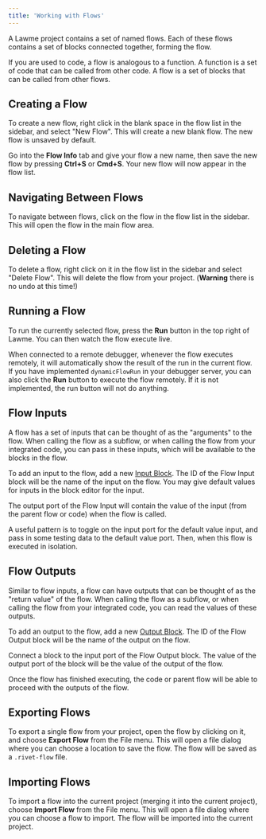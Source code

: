 ```yaml
---
title: 'Working with Flows'
---
```


A Lawme project contains a set of named flows. Each of these flows contains a set of blocks connected together, forming the flow.

If you are used to code, a flow is analogous to a function. A function is a set of code that can be called from other code. A flow is a set of blocks that can be called from other flows.

## Creating a Flow

To create a new flow, right click in the blank space in the flow list in the sidebar, and select "New Flow". This will create a new blank flow. The new flow is unsaved by default.

Go into the **Flow Info** tab and give your flow a new name, then save the new flow by pressing **Ctrl+S** or **Cmd+S**. Your new flow will now appear in the flow list.

## Navigating Between Flows

To navigate between flows, click on the flow in the flow list in the sidebar. This will open the flow in the main flow area.

## Deleting a Flow

To delete a flow, right click on it in the flow list in the sidebar and select "Delete Flow". This will delete the flow from your project. (**Warning** there is no undo at this time!)

## Running a Flow

To run the currently selected flow, press the **Run** button in the top right of Lawme. You can then watch the flow execute live.

When connected to a remote debugger, whenever the flow executes remotely, it will automatically show the result of the run in the current flow. If you have implemented `dynamicFlowRun` in your debugger server, you can also click the **Run** button to execute the flow remotely. If it is not implemented, the run button will not do anything.

## Flow Inputs

A flow has a set of inputs that can be thought of as the "arguments" to the flow. When calling the flow as a subflow, or when calling the flow from your integrated code, you can pass in these inputs, which will be available to the blocks in the flow.

To add an input to the flow, add a new [Input Block](../../block-reference/input). The ID of the Flow Input block will be the name of the input on the flow. You may give default values for inputs in the block editor for the input.

The output port of the Flow Input will contain the value of the input (from the parent flow or code) when the flow is called.

A useful pattern is to toggle on the input port for the default value input, and pass in some testing data to the default value port. Then, when this flow is executed in isolation.

## Flow Outputs

Similar to flow inputs, a flow can have outputs that can be thought of as the "return value" of the flow. When calling the flow as a subflow, or when calling the flow from your integrated code, you can read the values of these outputs.

To add an output to the flow, add a new [Output Block](../../block-reference/output). The ID of the Flow Output block will be the name of the output on the flow.

Connect a block to the input port of the Flow Output block. The value of the output port of the block will be the value of the output of the flow.

Once the flow has finished executing, the code or parent flow will be able to proceed with the outputs of the flow.

## Exporting Flows

To export a single flow from your project, open the flow by clicking on it, and choose **Export Flow** from the File menu. This will open a file dialog where you can choose a location to save the flow. The flow will be saved as a `.rivet-flow` file.

## Importing Flows

To import a flow into the current project (merging it into the current project), choose **Import Flow** from the File menu. This will open a file dialog where you can choose a flow to import. The flow will be imported into the current project.
